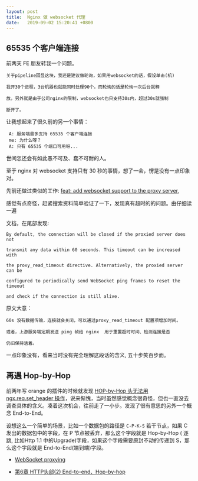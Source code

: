 ```yaml
---
layout: post
title:  Nginx 做 websocket 代理
date:   2019-09-02 15:20:41 +0800
---
```


## 65535 个客户端连接

前两天 FE 朋友转我一个问题。

```
关于pipeline回显这块，我还是建议做轮询，如果用websocket的话，假设单击(机)

我开30个进程，3台机器也就能同时处理90个。而轮询的话是轮询一次后台就释

放。另外就是由于公司nginx的限制，websocket也只支持30s内，超过30s就强制

断开了。
```

让我想起来了很久前的另一个事情：

```
 A: 服务端最多支持 65535 个客户端连接
 me: 为什么呀？
 A: 只有 65535 个端口可用呀...
```

世间怎还会有如此愚不可及、蠢不可耐的人。

至于 nginx 对 websocket 支持只有 30 秒的事情，想了一会，愣是没有一点印象对。

先前还做过类似的工作: [feat: add websocket support to the proxy server](https://github.com/orlabs/orange/pull/106/files，),

感觉有点奇怪，赶紧搜索资料简单验证了一下，发现真有超时的的问题。由仔细读一遍

文档，在尾部发现:

```
By default, the connection will be closed if the proxied server does not

transmit any data within 60 seconds. This timeout can be increased with 

the proxy_read_timeout directive. Alternatively, the proxied server can be

configured to periodically send WebSocket ping frames to reset the timeout 

and check if the connection is still alive. 
```

原文大意：

```
60s 没有数据传输，连接就会关闭，可以通过proxy_read_timeout 配置项增加时间。

或者，上游服务端定期发送 ping 帧给 nginx  用于重置超时时间、检测连接是否

仍旧保持活着。
```

一点印象没有，看来当时没有完全理解这段话的含义, 五十步笑百步而。

##  再遇 Hop-by-Hop

前两年写 orange 的插件的时候就发现 [HOP-by-Hop 头无法用 ngx.req.set_header 操作](https://github.com/thisverygoodhhhh/orange/wiki/%E8%AF%B7%E6%B1%82%E5%A4%B4%E4%BF%AE%E6%94%B9#%E6%B3%A8%E6%84%8F%E4%BA%8B%E9%A1%B9%E6%80%BB%E7%BB%93)，说来惭愧，当时虽然感觉概念很奇怪，但也一直没去调查具体的含义。凑着这次机会，往前走了一小步。发现了很有意思的另外一个概念 End-to-End。

设想这么一个简单的场景，比如一个数据包的路径是 `C-P-K-S` 若干节点，如果 C 发出的数据包中的字段，在 P 节点被丢弃，那么这个字段就是 Hop-by-Hop ( 逐跳, 比如Http 1.1 中的Upgrade)字段，如果这个字段需要原封不动的传递到 S，那么这个字段就是 End-to-End(端到端)字段。



- [WebSocket proxying](https://nginx.org/en/docs/http/websocket.html)

- [第6章 HTTP头部(2) End-to-end、Hop-by-hop](https://blog.csdn.net/u010369338/article/details/69397307)
